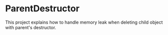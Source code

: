 # ParentDestructor
This project explains how to handle memory leak when deleting child object with parent's destructor.
